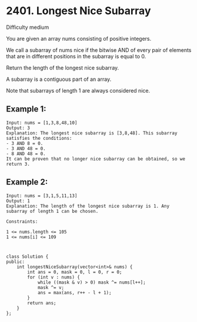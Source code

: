 # 2401. Longest Nice Subarray
Difficulty medium

You are given an array nums consisting of positive integers.

We call a subarray of nums nice if the bitwise AND of every pair of elements that are in different positions in the subarray is equal to 0.

Return the length of the longest nice subarray.

A subarray is a contiguous part of an array.

Note that subarrays of length 1 are always considered nice.


## Example 1:
```
Input: nums = [1,3,8,48,10]
Output: 3
Explanation: The longest nice subarray is [3,8,48]. This subarray satisfies the conditions:
- 3 AND 8 = 0.
- 3 AND 48 = 0.
- 8 AND 48 = 0.
It can be proven that no longer nice subarray can be obtained, so we return 3.
```


## Example 2:
```
Input: nums = [3,1,5,11,13]
Output: 1
Explanation: The length of the longest nice subarray is 1. Any subarray of length 1 can be chosen.
```


```
Constraints:

1 <= nums.length <= 105
1 <= nums[i] <= 109
```


#
```
class Solution {
public:
    int longestNiceSubarray(vector<int>& nums) {
        int ans = 0, mask = 0, l = 0, r = 0;
        for (int v : nums) {
            while ((mask & v) > 0) mask ^= nums[l++];
            mask ^= v;
            ans = max(ans, r++ - l + 1);
        }
        return ans;
    }
};
```
